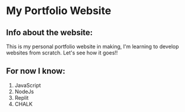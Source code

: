 # My Portfolio Website

## Info about the website:
This is my personal portfolio website in making, I'm learning to develop websites from scratch.
Let's see how it goes!!

## For now I know:
1. JavaScript
1. NodeJs
4. Replit
3. CHALK